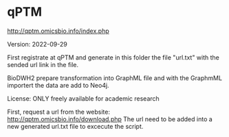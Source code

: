 # qPTM
http://qptm.omicsbio.info/index.php

Version: 2022-09-29

First registrate at qPTM and generate in this folder the file "url.txt" with the sended url link in the file.

BioDWH2 prepare transformation into GraphML file and with the GraphmML importert the data are add to Neo4j.

License: ONLY freely available for academic research

First, request a url from the website: http://qptm.omicsbio.info/download.php
The url need to be added into a new generated url.txt file to excecute the script.